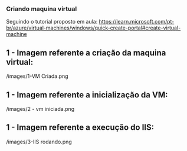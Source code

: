 ### Criando maquina virtual 

Seguindo o tutorial proposto em aula:
https://learn.microsoft.com/pt-br/azure/virtual-machines/windows/quick-create-portal#create-virtual-machine


## 1 - Imagem referente a criação da maquina virtual:
/images/1-VM Criada.png

## 1 - Imagem referente a inicialização da VM:
/images/2 - vm iniciada.png

## 1 - Imagem referente a execução do IIS:
/images/3-IIS rodando.png